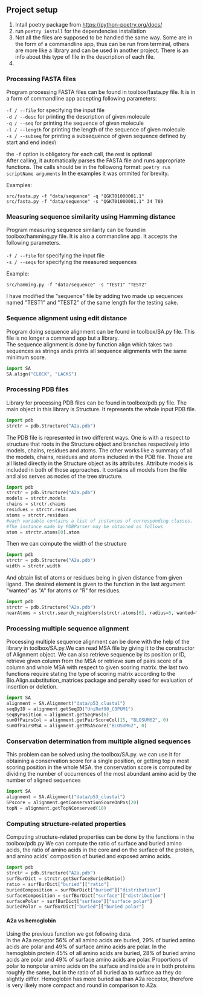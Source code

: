 ## Project setup

1. Intall poetry package from https://python-poetry.org/docs/
2. run `poetry install` for the dependencies installation
3. Not all the files are supposed to be handled the same way. Some are in the form of a commandline app, thus can be run from terminal, others are more like a library and can be used in another project. There is an info about this type of file in the description of each file.
4. 
### Processing FASTA files

Program processing FASTA files can be found in toolbox/fasta.py file. It is in a form of commandline app accepting following parameters:

`-f / --file` for specifying the input file\
`-d / --desc` for printing the description of given molecule\
`-q / --seq` for printing the sequence of given molecule\
`-l / --length` for printing the length of the sequence of given molecule\
`-s / --subseq` for printing a subsequence of given sequence defined by start and end index\


the `-f` option is obligatory for each call, the rest is optional\
After calling, it automatically parses the FASTA file and runs appropriate functions.
The calls should be in the followong format: 
`poetry run scriptName arguments`
In the examples it was ommited for brevity.

Examples:
```commandline
src/fasta.py -f "data/sequence" -q "QGKT01000001.1"
src/fasta.py -f "data/sequence" -s "QGKT01000001.1" 34 789
```


### Measuring sequence similarity using Hamming distance

Program measuring sequence similarity can be found in toolbox/hamming.py file. It is also a commandline app. It accepts the following parameters.\
<br>
`-f / --file` for specifying the input file\
`-s / --seqs` for specifying the measured sequences

Example:
```commandline
src/hamming.py -f "data/sequence" -s "TEST1" "TEST2"
```
I have modified the "sequence" file by adding two made up sequences named "TEST1" and "TEST2" of the same length for the testing sake.


### Sequence alignment using edit distance

Program doing sequence alignment can be found in toolbox/SA.py file. This file is no longer a command app but a library.\
The sequence alignment is done by function align which takes two sequences as strings ands prints all sequence alignments with the same minimum score.
```python
import SA
SA.align("CLOCK", "LACKS")
```
### Processing PDB files

Library for processing PDB files can be found in toolbox/pdb.py file. 
The main object in this library is Structure. It represents the whole input PDB file.
```python
import pdb
strctr = pdb.Structure("A2a.pdb")
```
The PDB file is represented in two different ways. One is with a respect to structure that roots in the Structure object and branches respectively into models, chains, residues and atoms. The other works like a summary of all the models, chains, residues and atoms included in the PDB file. Those are all listed directly in the Structure object as its attributes. Attribute models is included in both of those approaches. It contains all models from the file and also serves as nodes of the tree structure. 
```python
import pdb
strctr = pdb.Structure("A2a.pdb")
models = strctr.models
chains = strctr.chains
residues = strctr.residues
atoms = strctr.residues
#each variable contains a list of instances of corresponding classes. 
#The instance made by PDBParser may be obtained as follows
atom = strctr.atoms[0].atom
```
Then we can compute the width of the structure
```python
import pdb
strctr = pdb.Structure("A2a.pdb")
width = strctr.width
```
And obtain list of atoms or residues being in given distance from given ligand. The desired element is given to the function in the last argument "wanted" as "A" for atoms or "R" for residues.
```python
import pdb
strctr = pdb.Structure("A2a.pdb")
nearAtoms = strctr.search_neighbors(strctr.atoms[6], radius=5, wanted="A")
```
### Processing multiple sequence alignment
Processing multiple sequence alignment can be done with the help of the library in toolbox/SA.py.We can read MSA file by giving it to the constructor of Alignment object.
We can also retrieve sequence by its position or ID, retrieve given column from the MSA or retrieve sum of pairs score of a column and whole MSA with respect to given scoring matrix.
the last two functions require stating the type of scoring matrix according to the Bio.Align.substitution_matrices package and penalty used for evaluation of insertion or deletion.
```python
import SA
alignment = SA.Alignment("data/p53_clustal")
seqByID = alignment.getSeqID("UniRef90_C0PUM1")
seqByPosition = alignment.getSeqPos(6)
sumOfPairsCol = alignment.getPairScoreCol(15, "BLOSUM62", 0)
sumOfPairsMSA = alignment.getMSAScore("BLOSUM62", 0)
```
### Conservation determination from multiple aligned sequences
This problem can be solved using the toolbox/SA.py.
we can use it for obtaining a conservation score for a single position, or getting top n most scoring position in the whole MSA. the conservation score is computed by dividing the number of occurrences of the most abundant amino acid by the number of aligned sequences
```python
import SA
alignment = SA.Alignment("data/p53_clustal")
SPscore = alignment.getConservationScoreOnPos(20)
topN = alignment.getTopNConserved(10)
```

### Computing structure-related properties
Computing structure-related properties can be done by the functions in the toolbox/pdb.py
We can compute the ratio of surface and buried amino acids, 
the ratio of amino acids in the core and on the surface of the protein,
and amino acids' composition of buried and exposed amino acids.
```python
import pdb
strctr = pdb.Structure("A2a.pdb")
surfBurDict = strctr.getSurfaceBuriedRatio()
ratio = surfBurDict["buried"]["ratio"]
buriedComposition = surfBurDict["buried"]["distribution"]
surfaceComposition = surfBurDict["surface"]["distribution"]
surfacePolar = surfBurDict["surface"]["surface polar"]
buriedPolar = surfBurDict["buried"]["buried polar"]
```
#### A2a vs hemoglobin
Using the previous function we got following data.\
In the A2a receptor 56% of all amino acids are buried, 29% of buried amino acids are polar and 49% of surface amino acids are polar.
In the hemoglobin protein 45% of all amino acids are buried, 28% of buried amino acids are polar and 49% of surface amino acids are polar.
Proportions of polar to nonpolar amino acids on the surface and inside are in both proteins roughly the same, but in the ratio of all buried aa to surface aa
they do slightly differ. Hemoglobin has more buried aa than A2a receptor, therefore is very likely more compact and round in comparison to A2a. 
